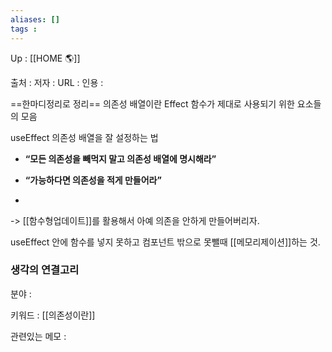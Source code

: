 ```yaml
---
aliases: []
tags : 
---
```

Up : [[HOME 🌎]]

출처 :
저자 :
URL : 
인용 : 

==한마디정리로 정리==
의존성 배열이란 Effect 함수가 제대로 사용되기 위한 요소들의 모음 

useEffect 의존성 배열을 잘 설정하는 법

-   **“모든 의존성을 빼먹지 말고 의존성 배열에 명시해라”**

-   **“가능하다면 의존성을 적게 만들어라”**
- 
-> [[함수형업데이트]]를 활용해서 아예 의존을 안하게 만들어버리자.

useEffect 안에 함수를 넣지 못하고 컴포넌트 밖으로 못뺄때 [[메모리제이션]]하는 것.




### 생각의 연결고리
분야 :

키워드 : [[의존성이란]]

관련있는 메모 :
